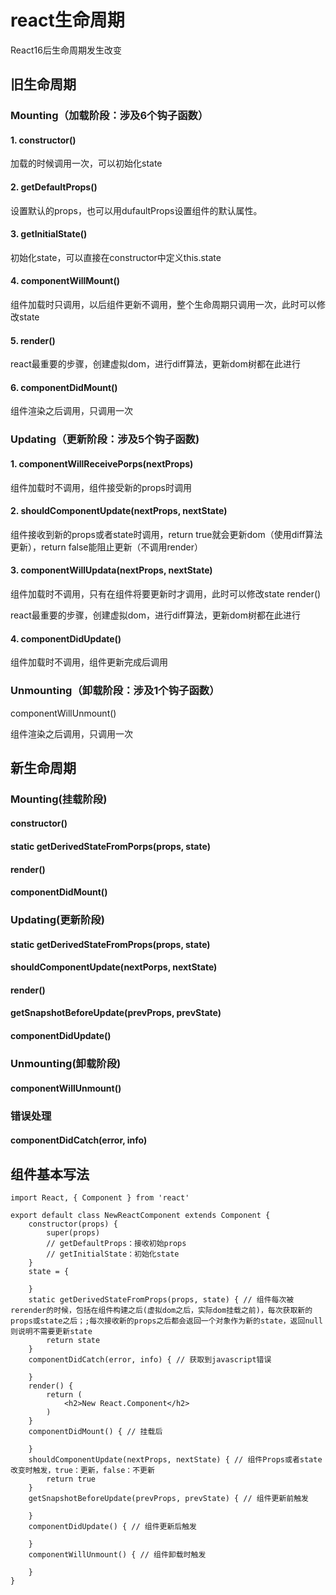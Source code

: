 # react生命周期

React16后生命周期发生改变

## 旧生命周期

### Mounting（加载阶段：涉及6个钩子函数）

#### 1. constructor()

加载的时候调用一次，可以初始化state

#### 2. getDefaultProps()

设置默认的props，也可以用dufaultProps设置组件的默认属性。

#### 3. getInitialState()

初始化state，可以直接在constructor中定义this.state

#### 4. componentWillMount()

组件加载时只调用，以后组件更新不调用，整个生命周期只调用一次，此时可以修改state

#### 5. render()

react最重要的步骤，创建虚拟dom，进行diff算法，更新dom树都在此进行

#### 6. componentDidMount()

组件渲染之后调用，只调用一次
### Updating（更新阶段：涉及5个钩子函数)

#### 1. componentWillReceivePorps(nextProps)

组件加载时不调用，组件接受新的props时调用

#### 2. shouldComponentUpdate(nextProps, nextState)

组件接收到新的props或者state时调用，return true就会更新dom（使用diff算法更新），return false能阻止更新（不调用render）

#### 3. componentWillUpdata(nextProps, nextState)

组件加载时不调用，只有在组件将要更新时才调用，此时可以修改state
render()

react最重要的步骤，创建虚拟dom，进行diff算法，更新dom树都在此进行

#### 4. componentDidUpdate()

组件加载时不调用，组件更新完成后调用

### Unmounting（卸载阶段：涉及1个钩子函数）

componentWillUnmount()

组件渲染之后调用，只调用一次

## 新生命周期

### Mounting(挂载阶段)

#### constructor()

#### static getDerivedStateFromPorps(props, state)

#### render()

#### componentDidMount()

### Updating(更新阶段)

#### static getDerivedStateFromProps(props, state)

#### shouldComponentUpdate(nextPorps, nextState)

#### render()

#### getSnapshotBeforeUpdate(prevProps, prevState)

#### componentDidUpdate()

### Unmounting(卸载阶段)

#### componentWillUnmount()

### 错误处理

#### componentDidCatch(error, info)

## 组件基本写法

```
import React, { Component } from 'react'

export default class NewReactComponent extends Component {
    constructor(props) {
        super(props)
        // getDefaultProps：接收初始props
        // getInitialState：初始化state
    }
    state = {

    }
    static getDerivedStateFromProps(props, state) { // 组件每次被rerender的时候，包括在组件构建之后(虚拟dom之后，实际dom挂载之前)，每次获取新的props或state之后；;每次接收新的props之后都会返回一个对象作为新的state，返回null则说明不需要更新state
        return state
    }
    componentDidCatch(error, info) { // 获取到javascript错误

    }
    render() {
        return (
            <h2>New React.Component</h2>
        )
    }
    componentDidMount() { // 挂载后

    }
    shouldComponentUpdate(nextProps, nextState) { // 组件Props或者state改变时触发，true：更新，false：不更新
        return true
    }
    getSnapshotBeforeUpdate(prevProps, prevState) { // 组件更新前触发

    }
    componentDidUpdate() { // 组件更新后触发

    }
    componentWillUnmount() { // 组件卸载时触发

    }
}

```